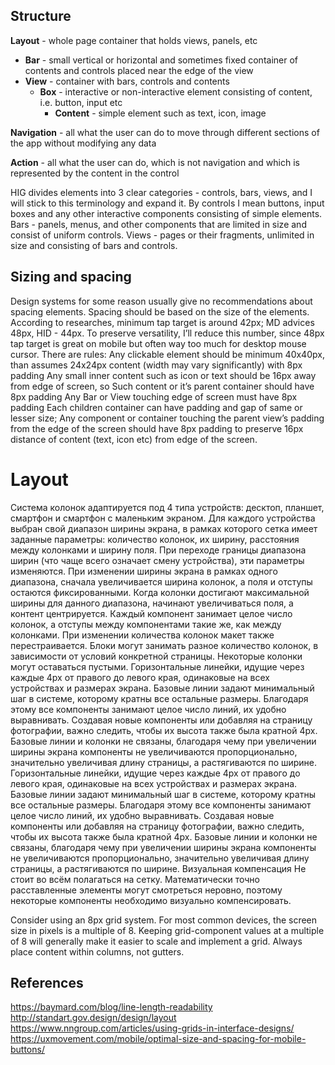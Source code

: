 ## Structure

**Layout** - whole page container that holds views, panels, etc

- **Bar** - small vertical or horizontal and sometimes fixed container of contents and controls placed near the edge of the view
- **View** - container with bars, controls and contents
  - **Box** - interactive or non-interactive element consisting of content, i.e. button, input etc
    - **Content** - simple element such as text, icon, image

**Navigation** - all what the user can do to move through different sections of the app without modifying any data

**Action** - all what the user can do, which is not navigation and which is represented by the content in the control

HIG divides elements into 3 clear categories - controls, bars, views, and I will stick to this terminology and expand it. By controls I mean buttons, input boxes and any other interactive components consisting of simple elements. Bars - panels, menus, and other components that are limited in size and consist of uniform controls. Views - pages or their fragments, unlimited in size and consisting of bars and controls.

## Sizing and spacing

Design systems for some reason usually give no recommendations about spacing elements.
Spacing should be based on the size of the elements. According to researches, minimum tap target is around 42px; MD advices 48px, HID - 44px. To preserve versatility, I’ll reduce this number, since 48px tap target is great on mobile but often way too much for desktop mouse cursor. There are rules:
Any clickable element should be minimum 40x40px, than assumes 24x24px content (width may vary significantly) with 8px padding
Any small inner content such as icon or text should be 16px away from edge of screen, so
Such content or it’s parent container should have 8px padding
Any Bar or View touching edge of screen must have 8px padding
Each children container can have padding and gap of same or lesser size;
Any component or container touching the parent view’s padding from the edge of the screen should have 8px padding to preserve 16px distance of content (text, icon etc) from edge of the screen.

# Layout

Система колонок адаптируется под 4 типа устройств: десктоп, планшет, смартфон и смартфон с маленьким экраном. Для каждого устройства выбран свой диапазон ширины экрана, в рамках которого сетка имеет заданные параметры: количество колонок, их ширину, расстояния между колонками и ширину поля. При переходе границы диапазона ширин (что чаще всего означает смену устройства), эти параметры изменяются.
При изменении ширины экрана в рамках одного диапазона, сначала увеличивается ширина колонок, а поля и отступы остаются фиксированными. Когда колонки достигают максимальной ширины для данного диапазона, начинают увеличиваться поля, а контент центрируется.
Каждый компонент занимает целое число колонок, а отступы между компонентами такие же, как между колонками. При изменении количества колонок макет также перестраивается.
Блоки могут занимать разное количество колонок, в зависимости от условий конкретной страницы. Некоторые колонки могут оставаться пустыми.
Горизонтальные линейки, идущие через каждые 4px от правого до левого края, одинаковые на всех устройствах и размерах экрана.
Базовые линии задают минимальный шаг в системе, которому кратны все остальные размеры. Благодаря этому все компоненты занимают целое число линий, их удобно выравнивать. Создавая новые компоненты или добавляя на страницу фотографии, важно следить, чтобы их высота также была кратной 4px.
Базовые линии и колонки не связаны, благодаря чему при увеличении ширины экрана компоненты не увеличиваются пропорционально, значительно увеличивая длину страницы, а растягиваются по ширине.
Горизонтальные линейки, идущие через каждые 4px от правого до левого края, одинаковые на всех устройствах и размерах экрана.
Базовые линии задают минимальный шаг в системе, которому кратны все остальные размеры. Благодаря этому все компоненты занимают целое число линий, их удобно выравнивать. Создавая новые компоненты или добавляя на страницу фотографии, важно следить, чтобы их высота также была кратной 4px.
Базовые линии и колонки не связаны, благодаря чему при увеличении ширины экрана компоненты не увеличиваются пропорционально, значительно увеличивая длину страницы, а растягиваются по ширине.
Визуальная компенсация
Не стоит во всём полагаться на сетку. Математически точно расставленные элементы могут смотреться неровно, поэтому некоторые компоненты необходимо визуально компенсировать.

Consider using an 8px grid system. For most common devices, the screen size in pixels is a multiple of 8. Keeping grid-component values at a multiple of 8 will generally make it easier to scale and implement a grid.
Always place content within columns, not gutters.

## References

https://baymard.com/blog/line-length-readability
http://standart.gov.design/design/layout
https://www.nngroup.com/articles/using-grids-in-interface-designs/
https://uxmovement.com/mobile/optimal-size-and-spacing-for-mobile-buttons/